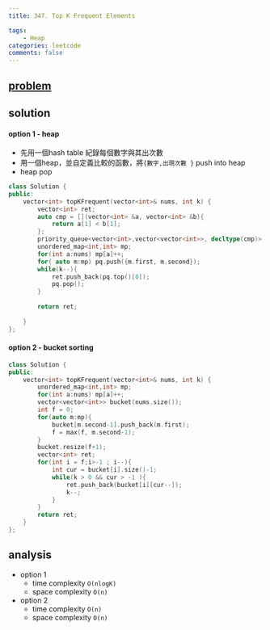```yaml
---
title: 347. Top K Frequent Elements

tags:  
    - Heap
categories: leetcode
comments: false
---
```


## [problem](https://leetcode.com/problems/top-k-frequent-elements/)



## solution

#### option 1 - heap
- 先用一個hash table 紀錄每個數字與其出次數
- 用一個heap，並自定義比較的函數，將`{數字,出現次數 }` push into heap
- heap pop


```c++
class Solution {
public:
    vector<int> topKFrequent(vector<int>& nums, int k) {
        vector<int> ret;
        auto cmp = [](vector<int> &a, vector<int> &b){
            return a[1] < b[1];
        };
        priority_queue<vector<int>,vector<vector<int>>, decltype(cmp)> pq(cmp);
        unordered_map<int,int> mp;
        for(int a:nums) mp[a]++;
        for( auto m:mp) pq.push({m.first, m.second});
        while(k--){
            ret.push_back(pq.top()[0]);
            pq.pop();
        }
        
        return ret;
        
    }
};
```
#### option 2 - bucket sorting
```c++
class Solution {
public:
    vector<int> topKFrequent(vector<int>& nums, int k) {
        unordered_map<int,int> mp;
        for(int a:nums) mp[a]++;
        vector<vector<int>> bucket(nums.size());
        int f = 0;
        for(auto m:mp){
            bucket[m.second-1].push_back(m.first);
            f = max(f, m.second-1);
        }
        bucket.resize(f+1);
        vector<int> ret;
        for(int i = f;i>-1 ; i--){
            int cur = bucket[i].size()-1;
            while(k > 0 && cur > -1 ){
                ret.push_back(bucket[i][cur--]);
                k--;
            }
        }
        return ret;
    }
};
```
## analysis
- option 1
    - time complexity `O(nlogK)`
    - space complexity `O(n)`
- option 2
    - time complexity `O(n)`
    - space complexity `O(n)`
    